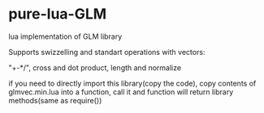 # pure-lua-GLM
lua implementation of GLM library

Supports swizzelling and standart operations with vectors:

"+-*/", cross and dot product, length and normalize

if you need to directly import this library(copy the code), copy contents of glmvec.min.lua into a function, call it and function will return library methods(same as require())
